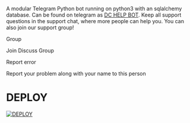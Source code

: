 A modular Telegram Python bot running on python3 with an sqlalchemy database.
Can be found on telegram as [DC HELP BOT](https://T.ME/DC_HELP_BOT).
Keep all support questions in the support chat, where more people can help you.
You can also join our support group!

Group

Join Discuss Group

Report error

Report your problem along with your name to this person

# DEPLOY
[![DEPLOY](https://www.herokucdn.com/deploy/button.svg)](https://heroku.com/deploy?template=https://github.com/thesanskariladka/noob-bot)
